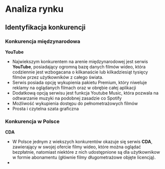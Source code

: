 # Analiza rynku

## Identyfikacja konkurencji
### Konkurencja międzynarodowa
**YouTube** <br>
* Najwiekszym konkurentem na arenie międzynarodowej jest serwis **YouTube**, posiadający ogromną bazę danych filmów wideo, która codziennie jest wzbogacana o kilkanaście lub kilkadziesiąt tysięcy filmów przez użytkowników z całego świata.
* Serwis posiada opcję wykupienia pakietu Premium, który niweluje reklamy na oglądanych filmach oraz w obrębie całej aplikacji
* Dodatkową opcją serwisu jest funkcja Youtube Music, która pozwala na odtwarzanie muzyki na podobnej zasadzie co Spotify
* Możliwość wykupienia dostępu do pełnometrażowych filmów
* Prosta i czytelna szata graficzna

### Konkurencja w Polsce
**CDA** <br>
* W Polsce jednym z wiekszych konkurentów okazuje się serwis **CDA**, zawierający w swojej ofercie filmy wideo, które można oglądać bezpłatnie, natomiast niektóre z nich udostępnione są dla użytkownikow w formie abonamentu (głównie filmy długometrażowe objęte licencją).
* 
